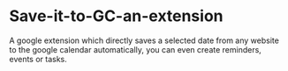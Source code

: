 # Save-it-to-GC-an-extension
A google extension which directly saves a selected date from any website to the google calendar automatically, you can even create reminders, events or tasks.
